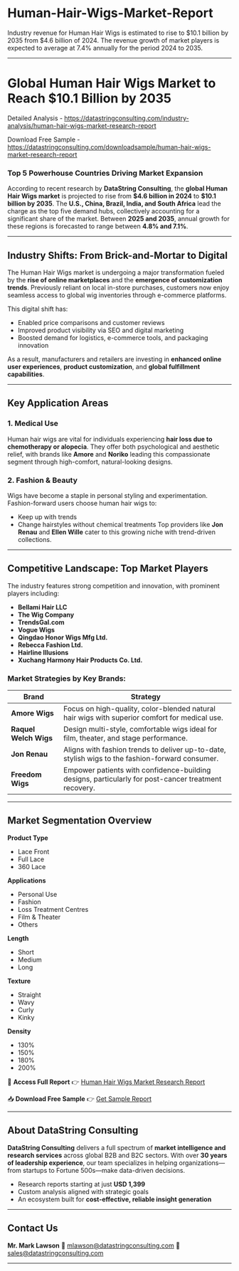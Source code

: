 # Human-Hair-Wigs-Market-Report

Industry revenue for Human Hair Wigs is estimated to rise to $10.1 billion by 2035 from $4.6 billion of 2024. The revenue growth of market players is expected to average at 7.4% annually for the period 2024 to 2035.

---

# Global Human Hair Wigs Market to Reach \$10.1 Billion by 2035

Detailed Analysis - https://datastringconsulting.com/industry-analysis/human-hair-wigs-market-research-report

Download Free Sample - https://datastringconsulting.com/downloadsample/human-hair-wigs-market-research-report

### Top 5 Powerhouse Countries Driving Market Expansion

According to recent research by **DataString Consulting**, the **global Human Hair Wigs market** is projected to rise from **\$4.6 billion in 2024** to **\$10.1 billion by 2035**. The **U.S., China, Brazil, India, and South Africa** lead the charge as the top five demand hubs, collectively accounting for a significant share of the market. Between **2025 and 2035**, annual growth for these regions is forecasted to range between **4.8% and 7.1%**.

---

## Industry Shifts: From Brick-and-Mortar to Digital

The Human Hair Wigs market is undergoing a major transformation fueled by the **rise of online marketplaces** and the **emergence of customization trends**. Previously reliant on local in-store purchases, customers now enjoy seamless access to global wig inventories through e-commerce platforms.

This digital shift has:

* Enabled price comparisons and customer reviews
* Improved product visibility via SEO and digital marketing
* Boosted demand for logistics, e-commerce tools, and packaging innovation

As a result, manufacturers and retailers are investing in **enhanced online user experiences**, **product customization**, and **global fulfillment capabilities**.

---

## Key Application Areas

### 1. **Medical Use**

Human hair wigs are vital for individuals experiencing **hair loss due to chemotherapy or alopecia**. They offer both psychological and aesthetic relief, with brands like **Amore** and **Noriko** leading this compassionate segment through high-comfort, natural-looking designs.

### 2. **Fashion & Beauty**

Wigs have become a staple in personal styling and experimentation. Fashion-forward users choose human hair wigs to:

* Keep up with trends
* Change hairstyles without chemical treatments
  Top providers like **Jon Renau** and **Ellen Wille** cater to this growing niche with trend-driven collections.

---

## Competitive Landscape: Top Market Players

The industry features strong competition and innovation, with prominent players including:

* **Bellami Hair LLC**
* **The Wig Company**
* **TrendsGal.com**
* **Vogue Wigs**
* **Qingdao Honor Wigs Mfg Ltd.**
* **Rebecca Fashion Ltd.**
* **Hairline Illusions**
* **Xuchang Harmony Hair Products Co. Ltd.**

### Market Strategies by Key Brands:

| Brand                 | Strategy                                                                                            |
| --------------------- | --------------------------------------------------------------------------------------------------- |
| **Amore Wigs**        | Focus on high-quality, color-blended natural hair wigs with superior comfort for medical use.       |
| **Raquel Welch Wigs** | Design multi-style, comfortable wigs ideal for film, theater, and stage performance.                |
| **Jon Renau**         | Aligns with fashion trends to deliver up-to-date, stylish wigs to the fashion-forward consumer.     |
| **Freedom Wigs**      | Empower patients with confidence-building designs, particularly for post-cancer treatment recovery. |

---

## Market Segmentation Overview

**Product Type**

* Lace Front
* Full Lace
* 360 Lace

**Applications**

* Personal Use
* Fashion
* Loss Treatment Centres
* Film & Theater
* Others

**Length**

* Short
* Medium
* Long

**Texture**

* Straight
* Wavy
* Curly
* Kinky

**Density**

* 130%
* 150%
* 180%
* 200%

📘 **Access Full Report**
👉 [Human Hair Wigs Market Research Report](https://datastringconsulting.com/industry-analysis/human-hair-wigs-market-research-report)

📥 **Download Free Sample**
👉 [Get Sample Report](https://datastringconsulting.com/downloadsample/human-hair-wigs-market-research-report)

---

## About DataString Consulting

**DataString Consulting** delivers a full spectrum of **market intelligence and research services** across global B2B and B2C sectors. With over **30 years of leadership experience**, our team specializes in helping organizations—from startups to Fortune 500s—make data-driven decisions.

* Research reports starting at just **USD 1,399**
* Custom analysis aligned with strategic goals
* An ecosystem built for **cost-effective, reliable insight generation**

---

## Contact Us

**Mr. Mark Lawson**
📧 [mlawson@datastringconsulting.com](mailto:mlawson@datastringconsulting.com)
📨 [sales@datastringconsulting.com](mailto:sales@datastringconsulting.com)

---

